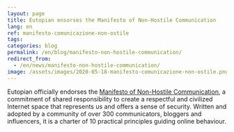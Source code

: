 ```yaml
---
layout: page
title: Eutopian ensorses the Manifesto of Non-Hostile Communication
lang: en
ref: manifesto-comunicazione-non-ostile
tags:
categories: blog
permalink: /en/blog/manifesto-non-hostile-communication/
redirect_from:
  - /en/news/manifesto-non-hostile-communication/
image: /assets/images/2020-05-18-manifesto-comunicazione-non-ostile.png
---
```


Eutopian officially endorses the [Manifesto of Non-Hostile
Communication](https://paroleostili.it/manifesto/?lang=en), a commitment of
shared responsibility to create a respectful and civilized Internet space that
represents us and offers a sense of security. Written and adopted by a
community of over 300 communicators, bloggers and influencers, it is a charter
of 10 practical principles guiding online behaviour.
